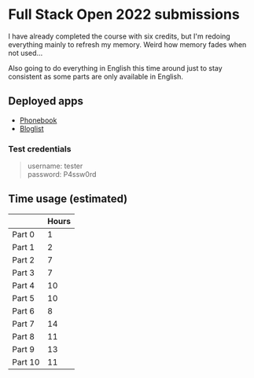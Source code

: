 # Full Stack Open 2022 submissions

I have already completed the course with six credits, but I'm redoing
everything mainly to refresh my memory. Weird how memory fades when not
used...  

Also going to do everything in English this time around just to stay consistent
as some parts are only available in English.  

## Deployed apps

- [Phonebook](https://phonebook.valokoodari.eu/)  
- [Bloglist](https://bloglist.valokoodari.eu/)  

### Test credentials
> username: tester  
> password: P4ssw0rd  


## Time usage (estimated)  

|         | Hours |
|   ---   |  ---  |
| Part  0 | 1     |
| Part  1 | 2     |
| Part  2 | 7     |
| Part  3 | 7     |
| Part  4 | 10    |
| Part  5 | 10    |
| Part  6 | 8     |
| Part  7 | 14    |
| Part  8 | 11    |
| Part  9 | 13    |
| Part 10 | 11    |

